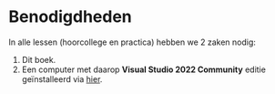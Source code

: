 # Benodigdheden

In alle lessen \(hoorcollege en practica\) hebben we 2 zaken nodig:

1. Dit boek.
2. Een computer met daarop **Visual Studio 2022 Community** editie geïnstalleerd via [hier](https://visualstudio.microsoft.com/vs/).


